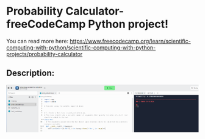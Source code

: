 # Probability Calculator- freeCodeCamp Python project!
 
You can read more here: https://www.freecodecamp.org/learn/scientific-computing-with-python/scientific-computing-with-python-projects/probability-calculator

<h2>Description:</h2>

![alt text](https://github.com/bjornarborge/probability_calculator/blob/main/1.png?raw=true)
